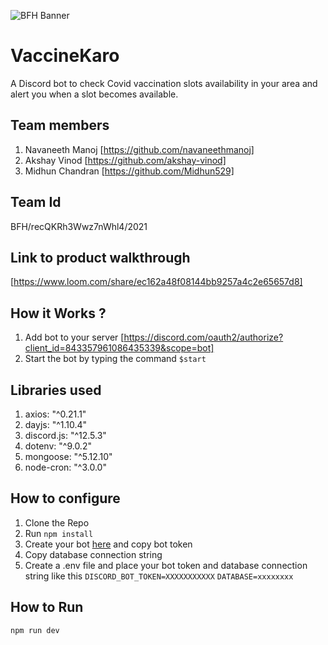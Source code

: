 ![BFH Banner](https://trello-attachments.s3.amazonaws.com/542e9c6316504d5797afbfb9/542e9c6316504d5797afbfc1/39dee8d993841943b5723510ce663233/Frame_19.png)
# VaccineKaro
A Discord bot to check Covid vaccination slots availability in your area and alert you when a slot becomes available.
## Team members
1. Navaneeth Manoj [https://github.com/navaneethmanoj]
2. Akshay Vinod [https://github.com/akshay-vinod]
3. Midhun Chandran [https://github.com/Midhun529]
## Team Id
BFH/recQKRh3Wwz7nWhl4/2021
## Link to product walkthrough
[https://www.loom.com/share/ec162a48f08144bb9257a4c2e65657d8]
## How it Works ?
1. Add bot to your server  [https://discord.com/oauth2/authorize?client_id=843357961086435339&scope=bot]
2. Start the bot by typing the command  `$start`
## Libraries used
1. axios: "^0.21.1"
2. dayjs: "^1.10.4"
3. discord.js: "^12.5.3"
4. dotenv: "^9.0.2"
5. mongoose: "^5.12.10"
6. node-cron: "^3.0.0"

## How to configure
1. Clone the Repo
2. Run `npm install`
3. Create your bot [here](https://discord.com/developers/applications) and copy bot token
4. Copy database connection string
5. Create a .env file and place your bot token and database connection string like this
    `DISCORD_BOT_TOKEN=XXXXXXXXXXX`
    `DATABASE=xxxxxxxx`

## How to Run
`npm run dev`
